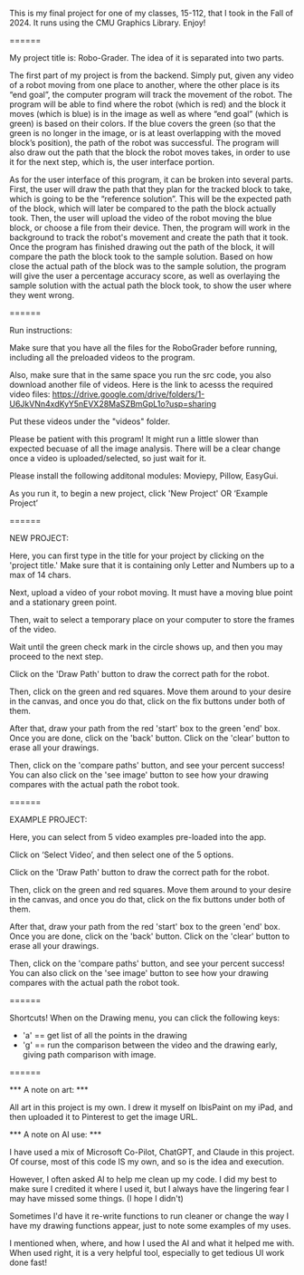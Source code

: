 This is my final project for one of my classes, 15-112, that I took in the Fall of 2024. It runs using the CMU Graphics Library. Enjoy!

======

My project title is: Robo-Grader. The idea of it is separated into two parts.

The first part of my project is from the backend. Simply put, given any video of a robot moving from one place to another, where the other place is its “end goal”, the computer program will track the movement of the robot. The program will be able to find where the robot (which is red) and the block it moves (which is blue) is in the image as well as where “end goal” (which is green) is based on their colors. If the blue covers the green (so that the green is no longer in the image, or is at least overlapping with the moved block’s position), the path of the robot was successful. The program will also draw out the path that the block the robot moves takes, in order to use it for the next step, which is, the user interface portion. 

As for the user interface of this program, it can be broken into several parts. First, the user will draw the path that they plan for the tracked block to take, which is going to be the “reference solution”. This will be the expected path of the block, which will later be compared to the path the block actually took. Then, the user will upload the video of the robot moving the blue block, or choose a file from their device. Then, the program will work in the background to track the robot's movement and create the path that it took. Once the program has finished drawing out the path of the block, it will compare the path the block took to the sample solution. Based on how close the actual path of the block was to the sample solution, the program will give the user a percentage accuracy score, as well as overlaying the sample solution with the actual path the block took, to show the user where they went wrong. 

======

Run instructions:


Make sure that you have all the files for the RoboGrader before running, including all the preloaded videos to the program.

Also, make sure that in the same space you run the src code, you also download another file of videos. Here is the link to acesss the required video files:
https://drive.google.com/drive/folders/1-U6JkVNn4xdKyY5nEVX28MaSZBmGpL1o?usp=sharing

Put these videos under the "videos" folder.

Please be patient with this program! It might run a little slower than expected becuase of all the image analysis. There will be a clear change once a video is uploaded/selected, so just wait for it. 

Please install the following additonal modules: Moviepy, Pillow, EasyGui.



As you run it, to begin a new project, click 'New Project' OR ‘Example Project’

======

NEW PROJECT:

Here, you can first type in the title for your project by clicking on the 'project title.' Make sure that it is containing only Letter and Numbers up to a max of 14 chars.

Next, upload a video of your robot moving. It must have a moving blue point and a stationary green point. 

Then, wait to select a temporary place on your computer to store the frames of the video. 

Wait until the green check mark in the circle shows up, and then you may proceed to the next step. 

Click on the 'Draw Path' button to draw the correct path for the robot.

Then, click on the green and red squares. Move them around to your desire in the canvas, and once you do that, click on the fix buttons under both of them.

After that, draw your path from the red 'start' box to the green 'end' box. Once you are done, click on the 'back' button. Click on the 'clear' button to erase all your drawings.

Then, click on the 'compare paths' button, and see your percent success! You can also click on the 'see image' button to see how your drawing compares with the actual path the robot took. 

======

EXAMPLE PROJECT:

Here, you can select from 5 video examples pre-loaded into the app. 

Click on ‘Select Video’, and then select one of the 5 options. 

Click on the 'Draw Path' button to draw the correct path for the robot.

Then, click on the green and red squares. Move them around to your desire in the canvas, and once you do that, click on the fix buttons under both of them.

After that, draw your path from the red 'start' box to the green 'end' box. Once you are done, click on the 'back' button. Click on the 'clear' button to erase all your drawings.

Then, click on the 'compare paths' button, and see your percent success! You can also click on the 'see image' button to see how your drawing compares with the actual path the robot took. 

======

Shortcuts!
When on the Drawing menu, you can click the following keys:
- 'a' == get list of all the points in the drawing
- 'g' == run the comparison between the video and the drawing early, giving path comparison with image.

======

*** A note on art: ***

All art in this project is my own. I drew it myself on IbisPaint on my iPad, and then uploaded it to Pinterest to get the image URL. 

*** A note on AI use: ***

I have used a mix of Microsoft Co-Pilot, ChatGPT, and Claude in this project. 
Of course, most of this code IS my own, and so is the idea and execution. 

However, I often asked AI to help me clean up my code. I did my best to make sure I credited it
where I used it, but I always have the lingering fear I may have missed some things. (I hope I didn't)

Sometimes I'd have it re-write functions to run cleaner or change the way I have my drawing functions appear, just to note some examples of my uses.

I mentioned when, where, and how I used the AI and what it helped me with. When used right, it is a very helpful tool, especially to 
get tedious UI work done fast!

